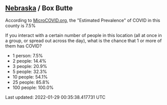 
## [Nebraska](/united-states/nebraska) / Box Butte

According to [MicroCOVID.org](http://microcovid.org),
the "Estimated Prevalence" of COVID in this county is 7.5%

If you interact with a certain number of people in this location
(all at once in a group, or spread out across the day), what is the chance that
1 or more of them has COVID?

- 1 person: 7.5%
- 2 people: 14.4%
- 3 people: 20.9%
- 5 people: 32.3%
- 10 people: 54.1%
- 25 people: 85.8%
- 100 people: 100.0%

Last updated: 2022-01-29 00:35:38.417731 UTC
